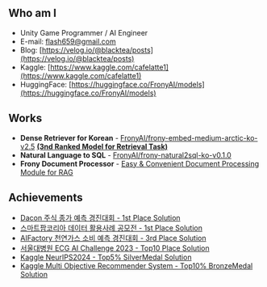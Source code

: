 ## Who am I
- Unity Game Programmer / AI Engineer
- E-mail: flash659@gmail.com
- Blog: [https://velog.io/@blacktea/posts](https://velog.io/@blacktea/posts)
- Kaggle: [https://www.kaggle.com/cafelatte1](https://www.kaggle.com/cafelatte1)
- HuggingFace: [https://huggingface.co/FronyAI/models](https://huggingface.co/FronyAI/models)

## Works
- **Dense Retriever for Korean** - [FronyAI/frony-embed-medium-arctic-ko-v2.5](https://huggingface.co/FronyAI/frony-embed-medium-arctic-ko-v2.5) [**(3nd Ranked Model for Retrieval Task)**](https://github.com/OnAnd0n/ko-embedding-leaderboard)
- **Natural Language to SQL** - [FronyAI/frony-natural2sql-ko-v0.1.0](https://huggingface.co/flash659/frony-natural2sql-ko-v0.1.0)
- **Frony Document Processor** - [Easy & Convenient Document Processing Module for RAG](https://github.com/Cafelatte1/frony-document-processor)

## Achievements
- [Dacon 주식 종가 예측 경진대회 - 1st Place Solution](https://github.com/Cafelatte1/Dacon_Stock-Price-Prediction-1st)
- [스마트팜코리아 데이터 활용사례 공모전 - 1st Place Solution](https://github.com/Cafelatte1/SmartFarmKorea_Data-Analysis-Competition-1st)
- [AIFactory 천연가스 소비 예측 경진대회 - 3rd Place Solution](https://github.com/Cafelatte1/AIFactory_Naturalgas-Consumption-Prediction-3rd)
- [서울대병원 ECG AI Challenge 2023 - Top10 Place Solution](https://github.com/Cafelatte1/MAIC-team-heart.of.steel)
- [Kaggle NeurIPS2024 - Top5% SilverMedal Solution](https://github.com/Cafelatte1/Kaggle_NeurIPS2024-SilverMedal)
- [Kaggle Multi Objective Recommender System - Top10% BronzeMedal Solution](https://github.com/Cafelatte1/Kaggle_Multi-Objective-Recommender-System-BronzeMedal)
